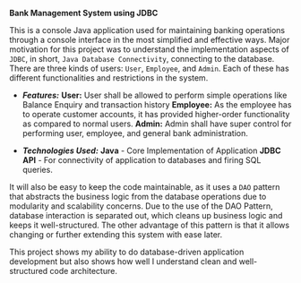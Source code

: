 **Bank Management System using JDBC**

This is a console Java application used for maintaining banking operations through a console interface in the most simplified and effective ways.
Major motivation for this project was to understand the implementation aspects of `JDBC`, in short, `Java Database Connectivity`, connecting to the database.
There are three kinds of users: `User`, `Employee`, and `Admin`. Each of these has different functionalities and restrictions in the system.

* ***Features:***
**User:** User shall be allowed to perform simple operations like Balance Enquiry and transaction history
**Employee:** As the employee has to operate customer accounts, it has provided higher-order functionality as compared to normal users.
**Admin:** Admin shall have super control for performing user, employee, and general bank administration.

* ***Technologies Used:***
**Java** - Core Implementation of Application
**JDBC API** - For connectivity of application to databases and firing SQL queries.

It will also be easy to keep the code maintainable, as it uses a `DAO` pattern that abstracts the business logic from the database operations due to modularity and scalability concerns.
Due to the use of the DAO Pattern, database interaction is separated out, which cleans up business logic and keeps it well-structured. The other advantage of
this pattern is that it allows changing or further extending this system with ease later.

This project shows my ability to do database-driven application development but also shows how well
I understand clean and well-structured code architecture.

